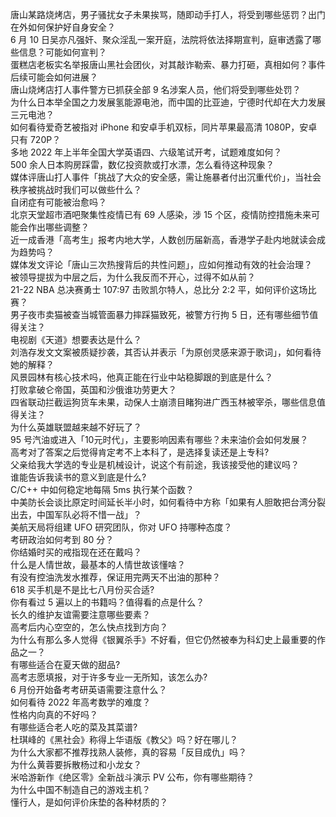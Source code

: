 唐山某路烧烤店，男子骚扰女子未果挨骂，随即动手打人，将受到哪些惩罚？出门在外如何保护好自身安全？  
6 月 10 日吴亦凡强奸、聚众淫乱一案开庭，法院将依法择期宣判，庭审透露了哪些信息？可能如何宣判？  
蛋糕店老板实名举报唐山黑社会团伙，对其敲诈勒索、暴力打砸，真相如何？事件后续可能会如何进展？  
唐山烧烤店打人事件警方已抓获全部 9 名涉案人员，他们将受到哪些处罚？  
为什么日本举全国之力发展氢能源电池，而中国的比亚迪，宁德时代却在大力发展三元电池？  
如何看待爱奇艺被指对 iPhone 和安卓手机双标，同片苹果最高清 1080P，安卓只有 720P？  
多地 2022 年上半年全国大学英语四、六级笔试开考，试题难度如何？  
500 余人日本购房踩雷，数亿投资款或打水漂，怎么看待这种现象？  
媒体评唐山打人事件「挑战了大众的安全感，需让施暴者付出沉重代价」，当社会秩序被挑战时我们可以做些什么？  
自闭症有可能被治愈吗？  
北京天堂超市酒吧聚集性疫情已有 69 人感染，涉 15 个区，疫情防控措施未来可能会作出哪些调整？  
近一成香港「高考生」报考内地大学，人数创历届新高，香港学子赴内地就读会成为趋势吗？  
媒体发文评论「唐山三次热搜背后的共性问题」，应如何推动有效的社会治理？  
被领导提拔为中层之后，为什么我反而不开心，过得不如从前？  
21-22 NBA 总决赛勇士 107:97 击败凯尔特人，总比分 2:2 平，如何评价这场比赛？  
男子夜市卖猫被查当城管面暴力摔踩猫致死，被警方行拘 5 日，还有哪些细节值得关注？  
电视剧《天道》想要表达是什么？  
刘浩存发文文案被质疑抄袭，其否认并表示「为原创灵感来源于歌词」，如何看待她的解释？  
风景园林有核心技术吗，他真正能在行业中站稳脚跟的到底是什么？  
打败拿破仑帝国，英国和沙俄谁功劳更大？  
四省联动拦截运狗货车未果，动保人士崩溃目睹狗进广西玉林被宰杀，哪些信息值得关注？  
为什么英雄联盟越来越不好玩了？  
95 号汽油或进入「10元时代」，主要影响因素有哪些？未来油价会如何发展？  
高考对了答案之后觉得肯定考不上本科了，是选择复读还是上专科?  
父亲给我大学选的专业是机械设计，说这个有前途，我该接受他的建议吗？  
谁能告诉我读书的意义到底是什么?  
C/C++ 中如何稳定地每隔 5ms 执行某个函数？  
中美防长会谈比原定时间延长半小时，如何看待中方称「如果有人胆敢把台湾分裂出去，中国军队必将不惜一战」？  
美航天局将组建 UFO 研究团队，你对 UFO 持哪种态度？  
考研政治如何考到 80 分？  
你结婚时买的戒指现在还在戴吗？  
什么是人情世故，最基本的人情世故该懂啥？  
有没有控油洗发水推荐，保证用完两天不出油的那种？  
618 买手机是不是比七八月份买合适?  
你有看过 5 遍以上的书籍吗？值得看的点是什么？  
长久的维护友谊需要注意哪些要素？  
高考后内心空空的，怎么快点找到方向？  
为什么有那么多人觉得《银翼杀手》不好看，但它仍然被奉为科幻史上最重要的作品之一？  
有哪些适合在夏天做的甜品?  
高考志愿填报，对于许多专业一无所知，该怎么办?  
6 月份开始备考考研英语需要注意什么？  
如何看待 2022 年高考数学的难度？  
性格内向真的不好吗？  
有哪些适合老人吃的菜及其菜谱?  
杜琪峰的《黑社会》称得上华语版《教父》吗？好在哪儿？  
为什么大家都不推荐找熟人装修，真的容易「反目成仇」吗？  
为什么黄蓉要拆散杨过和小龙女？  
米哈游新作《绝区零》全新战斗演示 PV 公布，你有哪些期待？  
为什么中国不制造自己的游戏主机？  
懂行人，是如何评价床垫的各种材质的？  
